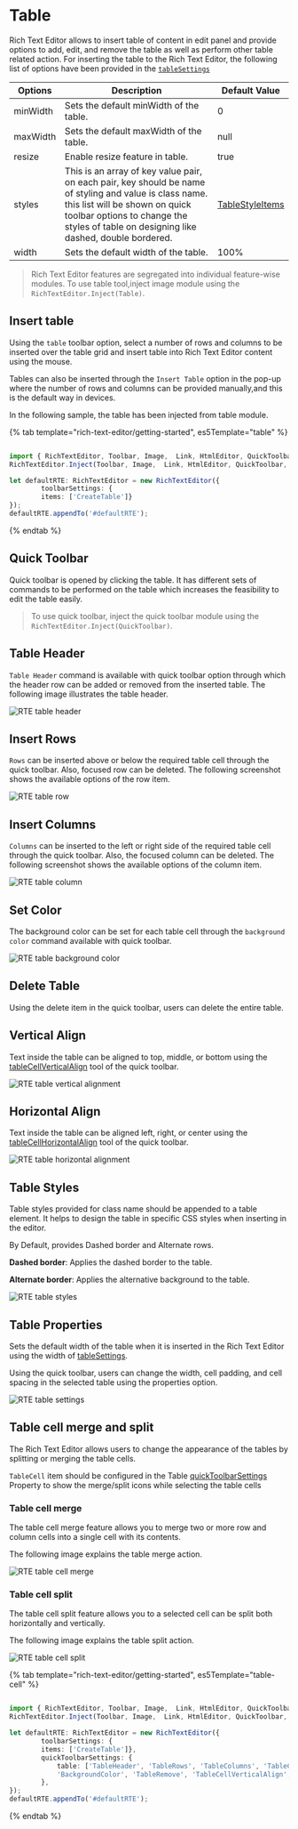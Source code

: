 # Table

Rich Text Editor allows to insert table of content in edit panel and provide options to add, edit, and remove the table as well as perform other table related action. For inserting the table to the Rich Text Editor, the following list of options have been provided in the [`tableSettings`](../api/rich-text-editor/tableSettings/#tablesettings)

| Options | Description | Default Value |
|----------------|---------|-----------------------------|
| minWidth | Sets the default minWidth of the table. | 0 |
| maxWidth | Sets the default maxWidth of the table. | null |
| resize | Enable resize feature in table.| true |
| styles | This is an array of key value pair, on each pair, key should be name of styling and value is class name. this list will be shown on quick toolbar options to change the styles of table on designing like dashed, double bordered. | [TableStyleItems](../api/rich-text-editor/tableSettings/#styles) |
| width | Sets the default width of the table. | 100% |

> Rich Text Editor features are segregated into individual feature-wise modules. To use table tool,inject image module using the `RichTextEditor.Inject(Table)`.

## Insert table

Using the `table` toolbar option, select a number of rows and columns to be inserted over the table
grid and insert table into Rich Text Editor content using the mouse.

Tables can also be inserted through the `Insert Table` option in the pop-up where the number of rows
and columns can be provided manually,and this is the default way in devices.

In the following sample, the table has been injected from table module.

{% tab template="rich-text-editor/getting-started", es5Template="table" %}

```typescript

import { RichTextEditor, Toolbar, Image,  Link, HtmlEditor, QuickToolbar, NodeSelection, Table } from '@syncfusion/ej2-richtexteditor';
RichTextEditor.Inject(Toolbar, Image,  Link, HtmlEditor, QuickToolbar, Table );

let defaultRTE: RichTextEditor = new RichTextEditor({
        toolbarSettings: {
        items: ['CreateTable']}
});
defaultRTE.appendTo('#defaultRTE');

```

{% endtab %}

## Quick Toolbar

Quick toolbar is opened by clicking the table. It has different sets of commands to be performed on
the table which increases the feasibility to edit the table easily.

> To use quick toolbar, inject the quick toolbar module using the `RichTextEditor.Inject(QuickToolbar)`.

## Table Header

`Table Header` command is available with quick toolbar option through which the header row can be
added or removed from the inserted table. The following image illustrates the table header.

![RTE table header](./images/table_header.png)

## Insert Rows

`Rows` can be inserted above or below the required table cell through the quick toolbar. Also,
focused row can be deleted. The following screenshot shows the available options of the row item.

![RTE table row](./images/table_rows.png)

## Insert Columns

`Columns` can be inserted to the left or right side of the required table cell through the quick
toolbar. Also, the focused column can be deleted. The following screenshot shows the available
options of the column item.

![RTE table column](./images/table_column.png)

## Set Color

The background color can be set for each table cell through the `background color` command available
with quick toolbar.

![RTE table background color](./images/table_bg_color.png)

## Delete Table

Using the delete item in the quick toolbar, users can delete the entire table.

## Vertical Align

Text inside the table can be aligned to top, middle, or bottom using the [tableCellVerticalAlign](../api/rich-text-editor/quickToolbarSettings/#table)
tool of the quick toolbar.

![RTE table vertical alignment](./images/table_vertical.png)

## Horizontal Align

Text inside the table can be aligned left, right, or center using the [tableCellHorizontalAlign](../api/rich-text-editor/quickToolbarSettings/#table) tool
of the quick toolbar.

![RTE table horizontal alignment](./images/table_horizontal.png)

## Table Styles

Table styles provided for class name should be appended to a table element. It helps to design the
table in specific CSS styles when inserting in the editor.

By Default, provides Dashed border and Alternate rows.

**Dashed border**: Applies the dashed border to the table.

**Alternate border**: Applies the alternative background to the table.

![RTE table styles](./images/table_style.png)

## Table Properties

Sets the default width of the table when it is inserted in the Rich Text Editor using the width of
[tableSettings](../api/rich-text-editor/tableSettings/#tablesettings).

Using the quick toolbar, users can change the width, cell padding, and cell spacing in the selected
table using the properties option.

![RTE table settings](./images/table_properties.png)

## Table cell merge and split

The Rich Text Editor allows users to change the appearance of the tables by splitting or merging the table cells.

`TableCell` item should be configured in the Table [quickToolbarSettings](../api/rich-text-editor/quickToolbarSettings/#table) Property to show the merge/split icons while selecting the table cells

### Table cell merge

The table cell merge feature allows you to merge two or more row and column cells into a single cell with its contents.

The following image explains the table merge action.

![RTE table cell merge](./images/table_merge.png)

### Table cell split

The table cell split feature allows you to a selected cell can be split both horizontally and vertically.

The following image explains the table split action.

![RTE table cell split](./images/table_split.png)

{% tab template="rich-text-editor/getting-started", es5Template="table-cell" %}

```typescript

import { RichTextEditor, Toolbar, Image,  Link, HtmlEditor, QuickToolbar, NodeSelection, Table } from '@syncfusion/ej2-richtexteditor';
RichTextEditor.Inject(Toolbar, Image,  Link, HtmlEditor, QuickToolbar, Table );

let defaultRTE: RichTextEditor = new RichTextEditor({
        toolbarSettings: {
        items: ['CreateTable']},
        quickToolbarSettings: {
            table: ['TableHeader', 'TableRows', 'TableColumns', 'TableCell', '-',
            'BackgroundColor', 'TableRemove', 'TableCellVerticalAlign', 'Styles']
        },
});
defaultRTE.appendTo('#defaultRTE');

```

{% endtab %}
